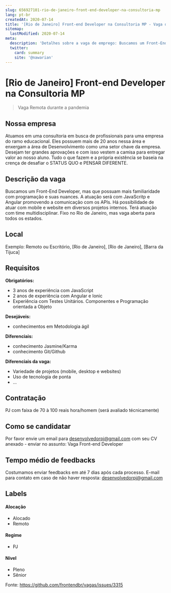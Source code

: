```yaml
---
slug: 656927101-rio-de-janeiro-front-end-developer-na-consultoria-mp
lang: pt-br
createdAt: 2020-07-14
title: '[Rio de Janeiro] Front-end Developer na Consultoria MP - Vaga de Emprego'
sitemap:
  lastModified: 2020-07-14
meta:
  description: 'Detalhes sobre a vaga de emprego: Buscamos um Front-End Developer, mas que possuam mais familiaridade com programação e suas nuances. A atuação será com JavaScritp e Angular promovendo a comunicação com os APIs. Há possibilidade de atuar com mobile e website em diversos projetos internos. Terá atuação com time multidisciplinar. Fixo no Rio de Janeiro, mas vaga aberta para todos os estados.'
  twitter:
    card: summary
    site: '@nawarian'
---
```


# [Rio de Janeiro] Front-end Developer na Consultoria MP

<!-- 
==================================================
POR FAVOR, SÓ POSTE SE A VAGA FOR PARA FRONT-END!

Não faça distinção de gênero no título da vaga.

Use: "Front-End Developer" ao invés de 
"Desenvolvedor Front-End" \o/

Exemplo: `[São Paulo] Front-End Developer na NOME DA EMPRESA`
==================================================
-->

<!--
==================================================
Caso a vaga for remoto durante a pandemia deixar a linha abaixo
==================================================
-->
> Vaga Remota durante a pandemia

## Nossa empresa

Atuamos em uma consultoria em busca de profissionais para uma empresa do ramo educacional. Eles possuem mais de 20 anos nessa área e enxergam a área de Desenvolvimento como uma setor chave da empresa. Desejam ter grandes aprovações e com isso vestem a camisa para entregar valor ao nosso aluno. Tudo o que fazem e a  própria existência se baseia na crença de desafiar o STATUS QUO e PENSAR DIFERENTE.

## Descrição da vaga

Buscamos um Front-End Developer, mas que possuam mais familiaridade com programação e suas nuances. A atuação será com JavaScritp e Angular promovendo a comunicação com os APIs. Há possibilidade de atuar com mobile e website em diversos projetos internos. Terá atuação com time multidisciplinar.
Fixo no Rio de Janeiro, mas vaga aberta para todos os estados.

## Local

Exemplo: Remoto ou Escritório, [Rio de Janeiro], [Rio de Janeiro], [Barra da Tijuca]

## Requisitos

**Obrigatórios:**
- 3 anos de experiência com JavaScript
- 2 anos de experiência com Angular e Ionic
- Experiência com Testes Unitários. Componentes e Programação orientada a Objeto

**Desejáveis:**
- conhecimentos em Metodologia ágil


**Diferenciais:**
- conhecimento Jasmine/Karma
- conhecimento Git/Github


**Diferenciais da vaga:**
- Variedade de projetos (mobile, desktop e websites)
- Uso de tecnologia de ponta
- ...

## Contratação

PJ com faixa de 70 à 100 reais hora/homem (será avaliado técnicamente)

## Como se candidatar

Por favor envie um email para desenvolvedorpj@gmail.com com seu CV anexado - enviar no assunto: Vaga Front-end Developer

## Tempo médio de feedbacks

Costumamos enviar feedbacks em até 7 dias após cada processo.
E-mail para contato em caso de não haver resposta: desenvolvedorpj@gmail.com

## Labels
<!-- retire os labels que não fazem sentido à vaga -->

#### Alocação
- Alocado
- Remoto

#### Regime
- PJ

#### Nível
- Pleno
- Sênior





Fonte: https://github.com/frontendbr/vagas/issues/3315